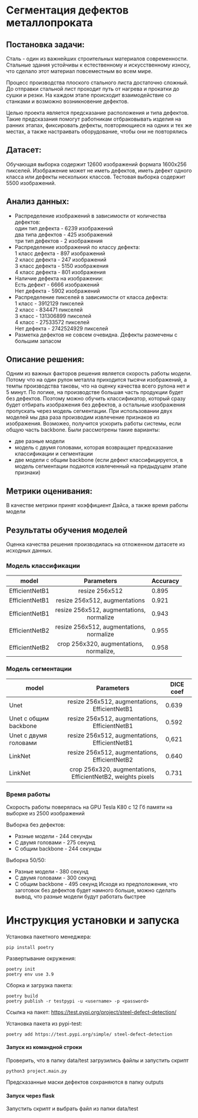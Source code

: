 # Сегментация дефектов металлопроката

## Постановка задачи: 
Сталь - один из важнейших строительных материалов современности. Стальные здания устойчивы 
к естественному и искусственному износу, что сделало этот материал повсеместным во всем мире. 

Процесс производства плоского стального листа достаточно сложный. До отправки стальной лист проходит путь от нагрева и прокатки до сушки и резки. На каждом этапе происходит взаимодействие со станками и возможно возникновение дефектов.

Целью проекта является предсказание расположения и типа дефектов. Такие предсказания помогут работникам отбраковывать изделия на ранних этапах, фиксировать дефекты, повторяющиеся на одних и тех же местах, а также настраивать оборудование, чтобы они не повторялись

## Датасет:
Обучающая выборка содержит 12600 изображений формата 1600х256 пикселей. Изображение может не иметь дефектов, иметь дефект одного класса или дефекты нескольких классов.
Тестовая выборка содержит 5500 изображений.

## Анализ данных:
   * Распределение изображений в зависимости от количества дефектов:
     <br> один тип дефекта - 6239 изображений 
     <br> два типа дефектов - 425 изображений 
     <br> три тип дефектов - 2 изображения 
   * Распределение изображений по классу дефекта:
     <br> 1 класс дефекта - 897 изображений 
     <br> 2 класс дефекта - 247 изображений 
     <br> 3 класс дефекта - 5150 изображения 
     <br> 4 класс дефекта - 801 изображения
   * Наличие дефекта на изображении:
     <br> Есть дефект - 6666 изображений 
     <br> Нет дефекта - 5902 изображений 
   * Распределение пикселей в зависимости от класса дефекта:
     <br> 1 класс - 3912129 пикселей 
     <br> 2 класс - 834471 пикселей     <br> 3 класс - 131306899 пикселей 
     <br> 4 класс - 27533572 пикселей 
     <br> Нет дефекта - 2742524929 пикселей
   * Разметка дефектов не совсем очевидна. Дефекты размечены с большим запасом

## Описание решения:

Одним из важных факторов решения является скорость работы модели. Потому что на один рулон металла приходится тысячи изображений, а темпы производства таковы, что на оценку качества всего рулона нет и 5 минут.
По логике, на производстве большая часть продукции будет без дефектов. Поэтому можно обучить классификатор, который сразу будет отбирать изображения без дефектов, а остальные изображения пропускать через модель сегментации.
При использовании двух моделей мы два раза производим извлечение признаков из изображения. Возможео, получится ускорить работы системы, если общую часть backbone.
Были рассмотрены такие варианты:
* две разные модели
* модель с двумя головами, которая возвращает предсказание классификации и сегментации
* две модели с общим backbone (если дефект классифицируется, в модель сегментации подаются извлеченный на предыдущем этапе признаки) 

## Метрики оценивания:
В качестве метрики принят коэффициент Дайса, а также время работы модели

## Результаты обучения моделей
Оценка качества решения производилась на отложенном датасете из исходных данных.

### Модель классификации

| model           |                    Parameters                    | Accuracy | 
|-----------------|:------------------------------------------------:|----------|
| EfficientNetB1  |                  resize 256x512                  | 0.895    |
| EfficientNetB1  |          resize 256x512, augmentations           | 0.921    |
| EfficientNetB1  | resize 256x512, augmentations,<br>normalize<br/> | 0.943    |
| EfficientNetB2  | resize 256x512, augmentations,<br>normalize<br/> | 0.955    |
| EfficientNetB2  | crop 256x320, augmentations,<br>normalize,<br/>  | 0.958    |

### Модель сегментации

| model                 |                             Parameters                              | DICE coef | 
|-----------------------|:-------------------------------------------------------------------:|-----------|
| Unet                  |            resize 256x512, augmentations, EfficientNetB1            | 0.639     |
| Unet с общим backbone |            resize 256x512, augmentations, EfficientNetB1            | 0.592     |
| Unet с двумя головами |            resize 256x512, augmentations, EfficientNetB1            | 0,621     |
| LinkNet               |        resize 256x512, augmentations,<br>EfficientNetB2<br/>        | 0.640     |
| LinkNet               | crop 256x320, augmentations,<br>EfficientNetB2, weights pixels<br/> | 0.731     |

### Время работы
Скорость работы поверялась на GPU Tesla K80 с 12 Гб памяти на выборке из 2500 изображений

Выборка без дефектов:
* Разные модели - 244 секунды
* С двумя головами - 275 секунд
* С общим backbone - 244 секунды

Выборка 50/50:
* Разные модели - 380 секунд
* С двумя головами - 300 секунд
* С общим backbone - 495 секунд
Исходя из предположения, что заготовок без дефектов будет намного больше, можно сделать вывод, что разные модели будут работать быстрее

# Инструкция установки и запуска
Установка пакетного менеджера:

    pip install poetry

Развертывание окружения:

    poetry init
    poetry env use 3.9

Сборка и загрузка пакета:

    poetry build
    poetry publish -r testpypi -u <username> -p <password>

Ссылка на пакет: https://test.pypi.org/project/steel-defect-detection/

Установка пакета из pypi-test:

    poetry add https://test.pypi.org/simple/ steel-defect-detection


#### Запуск из командной строки
Проверить, что в папку data/test загрузились файлы и запустить скрипт

    python3 project.main.py 

Предсказанные маски дефектов сохраняются в папку outputs
#### Запуск через flask 
Запустить скрипт и выбрать файл из папки data/test



